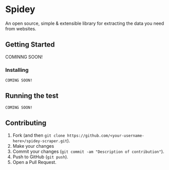 # Spidey

An open source, simple & extensible library for extracting the data you need from websites.

## Getting Started

COMINNG SOON!


### Installing

```
COMING SOON!
```

## Running the test

```
COMING SOON!
```

## Contributing

1. Fork (and then `git clone https://github.com/<your-username-here>/spidey-scraper.git`).
2. Make your changes
3. Commit your changes (`git commit -am "Description of contribution"`).
4. Push to GitHub (`git push`).
5. Open a Pull Request.
